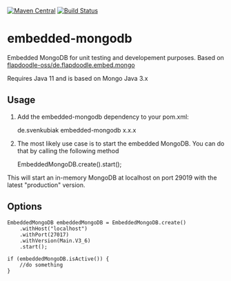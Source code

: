 [![Maven Central](https://maven-badges.herokuapp.com/maven-central/de.svenkubiak/embedded-mongodb/badge.svg)](https://maven-badges.herokuapp.com/maven-central/de.svenkubiak/embedded-mongodb)
[![Build Status](https://secure.travis-ci.org/svenkubiak/embedded-mongodb.png?branch=master)](http://travis-ci.org/svenkubiak/embedded-mongodb)


embedded-mongodb
================

Embedded MongoDB for unit testing and developement purposes. Based on [flapdoodle-oss/de.flapdoodle.embed.mongo][1]

Requires Java 11 and is based on Mongo Java 3.x

Usage
------------------

1) Add the embedded-mongodb dependency to your pom.xml:

    <dependency>
        <groupId>de.svenkubiak</groupId>
        <artifactId>embedded-mongodb</artifactId>
        <version>x.x.x</version>
    </dependency>

2) The most likely use case is to start the embedded MongoDB. You can do that by calling the following method

	EmbeddedMongoDB.create().start();
	
This will start an in-memory MongoDB at localhost on port 29019 with the latest "production" version.

Options
------------------

    EmbeddedMongoDB embeddedMongoDB = EmbeddedMongoDB.create()
        .withHost("localhost")
        .withPort(27017)
        .withVersion(Main.V3_6)
        .start();
        
    if (embeddedMongoDB.isActive()) {
    	//do something
    }


[1]: https://github.com/flapdoodle-oss/de.flapdoodle.embed.mongo